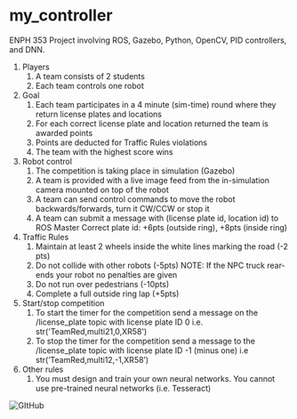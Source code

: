 # my_controller

ENPH 353 Project involving ROS, Gazebo, Python, OpenCV, PID controllers, and DNN.

 1. Players
    1. A team consists of 2 students
    2. Each team controls one robot
2. Goal
    1. Each team participates in a 4 minute (sim-time) round where they return license plates and locations
    2. For each correct license plate and location returned the team is awarded points
    3. Points are deducted for Traffic Rules violations
    4. The team with the highest score wins
3. Robot control
    1. The competition is taking place in simulation (Gazebo)
    2. A team is provided with a live image feed from the in-simulation camera mounted on top of the robot
    3. A team can send control commands to move the robot backwards/forwards, turn it CW/CCW or stop it
    4. A team can submit a message with (license plate id, location id) to ROS Master
        Correct plate id: +6pts (outside ring), +8pts (inside ring)
4. Traffic Rules
    1. Maintain at least 2 wheels inside the white lines marking the road (-2 pts)
    2. Do not collide with other robots (-5pts)
        NOTE: If the NPC truck rear-ends your robot no penalties are given
    3. Do not run over pedestrians (-10pts)
    4. Complete a full outside ring lap (+5pts)
5. Start/stop competition
    1. To start the timer for the competition send a message on the /license_plate topic with license plate ID 0 i.e. str('TeamRed,multi21,0,XR58')
    2. To stop the timer for the competition send a message to the /license_plate topic with license plate ID -1 (minus one) i.e str(‘TeamRed,multi12,-1,XR58’)
6. Other rules
    1. You must design and train your own neural networks. You cannot use pre-trained neural networks (i.e. Tesseract)

![GItHub](https://user-images.githubusercontent.com/26236431/143627080-687170e5-b800-4004-91d5-0d557ea5f35c.png)
